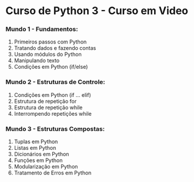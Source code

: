 # Curso de Python 3 - Curso em Video
### Mundo 1 - Fundamentos:
1. Primeiros passos com Python
2. Tratando dados e fazendo contas
3. Usando módulos do Python
4. Manipulando texto
5. Condições em Python (if/else)
### Mundo 2 - Estruturas de Controle:
1. Condições em Python (if ... elif) 
2. Estrutura de repetição for
3. Estrutura de repetição while
4. Interrompendo repetições while
### Mundo 3 - Estruturas Compostas:
1. Tuplas em Python
2. Listas em Python
3. Dicionários em Python
4. Funções em Python
5. Modularização em Python
6. Tratamento de Erros em Python